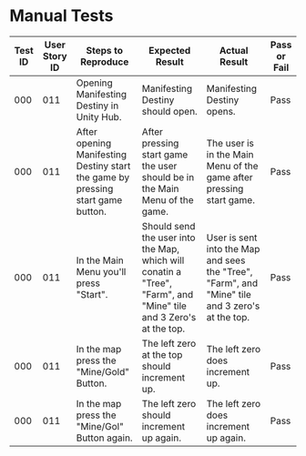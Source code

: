# Manual Tests


| Test ID | User Story ID | Steps to Reproduce | Expected Result | Actual Result | Pass or Fail |
|----------------|---------------|-------------|---------------------|--------|--------|
|            000 |           011 | Opening Manifesting Destiny in Unity Hub. | Manifesting Destiny should open. | Manifesting Destiny opens. | Pass |
|            000 |           011 | After opening Manifesting Destiny start the game by pressing start game button. | After pressing start game the user should be in the Main Menu of the game. | The user is in the Main Menu of the game after pressing start game. | Pass |
|            000 |           011 | In the Main Menu you'll press "Start". | Should send the user into the Map, which will conatin a "Tree", "Farm", and "Mine" tile and 3 Zero's at the top. | User is sent into the Map and sees the "Tree", "Farm", and "Mine" tile and 3 zero's at the top. | Pass |
|            000 |           011 | In the map press the "Mine/Gold" Button. | The left zero at the top should increment up. | The left zero does increment up. | Pass |
|            000 |           011 | In the map press the "Mine/Gol" Button again. | The left zero should increment up again. | The left zero does increment up again. | Pass |
